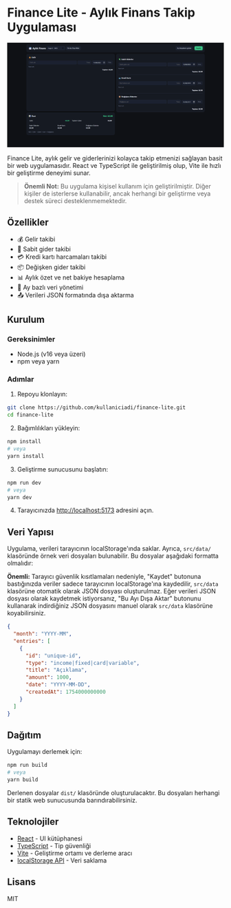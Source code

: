 # Finance Lite - Aylık Finans Takip Uygulaması

![Finance Lite Screenshot](./src/assets/finance-lite.png)

Finance Lite, aylık gelir ve giderlerinizi kolayca takip etmenizi sağlayan basit bir web uygulamasıdır. React ve TypeScript ile geliştirilmiş olup, Vite ile hızlı bir geliştirme deneyimi sunar.

> **Önemli Not:** Bu uygulama kişisel kullanım için geliştirilmiştir. Diğer kişiler de isterlerse kullanabilir, ancak herhangi bir geliştirme veya destek süreci desteklenmemektedir.

## Özellikler

- 💰 Gelir takibi
- 💸 Sabit gider takibi
- 💳 Kredi kartı harcamaları takibi
- 📦 Değişken gider takibi
- 📊 Aylık özet ve net bakiye hesaplama
- 📅 Ay bazlı veri yönetimi
- 📤 Verileri JSON formatında dışa aktarma

## Kurulum

### Gereksinimler

- Node.js (v16 veya üzeri)
- npm veya yarn

### Adımlar

1. Repoyu klonlayın:

```bash
git clone https://github.com/kullaniciadi/finance-lite.git
cd finance-lite
```

2. Bağımlılıkları yükleyin:

```bash
npm install
# veya
yarn install
```

3. Geliştirme sunucusunu başlatın:

```bash
npm run dev
# veya
yarn dev
```

4. Tarayıcınızda [http://localhost:5173](http://localhost:5173) adresini açın.

## Veri Yapısı

Uygulama, verileri tarayıcının localStorage'ında saklar. Ayrıca, `src/data/` klasöründe örnek veri dosyaları bulunabilir. Bu dosyalar aşağıdaki formatta olmalıdır:

**Önemli:** Tarayıcı güvenlik kısıtlamaları nedeniyle, "Kaydet" butonuna bastığınızda veriler sadece tarayıcının localStorage'ına kaydedilir, `src/data` klasörüne otomatik olarak JSON dosyası oluşturulmaz. Eğer verileri JSON dosyası olarak kaydetmek istiyorsanız, "Bu Ayı Dışa Aktar" butonunu kullanarak indirdiğiniz JSON dosyasını manuel olarak `src/data` klasörüne koyabilirsiniz.

```json
{
  "month": "YYYY-MM",
  "entries": [
    {
      "id": "unique-id",
      "type": "income|fixed|card|variable",
      "title": "Açıklama",
      "amount": 1000,
      "date": "YYYY-MM-DD",
      "createdAt": 1754000000000
    }
  ]
}
```

## Dağıtım

Uygulamayı derlemek için:

```bash
npm run build
# veya
yarn build
```

Derlenen dosyalar `dist/` klasöründe oluşturulacaktır. Bu dosyaları herhangi bir statik web sunucusunda barındırabilirsiniz.

## Teknolojiler

- [React](https://reactjs.org/) - UI kütüphanesi
- [TypeScript](https://www.typescriptlang.org/) - Tip güvenliği
- [Vite](https://vitejs.dev/) - Geliştirme ortamı ve derleme aracı
- [localStorage API](https://developer.mozilla.org/en-US/docs/Web/API/Window/localStorage) - Veri saklama

## Lisans

MIT
